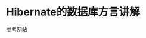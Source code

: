 # Hibernate的数据库方言讲解

[参考网站](https://xobo.org/mysqldialect-vs-mysqlinnodbdialect-hibernate-mysql-dialect/)
